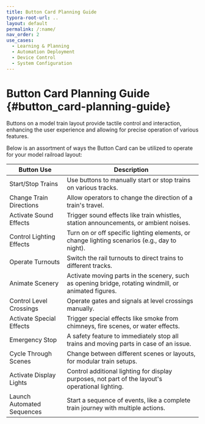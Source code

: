 ```yaml
---
title: Button Card Planning Guide
typora-root-url: ..
layout: default
permalink: /:name/
nav_order: 2
use_cases:
  - Learning & Planning
  - Automation Deployment
  - Device Control
  - System Configuration
---
```


# Button Card Planning Guide {#button_card-planning-guide}

Buttons on a model train layout provide tactile control and interaction, enhancing the user experience and allowing for precise operation of various features.

Below is an assortment of ways the Button Card can be utilized to operate for your model railroad layout:

| Button Use                 | Description                                                  |
| -------------------------- | ------------------------------------------------------------ |
| Start/Stop Trains          | Use buttons to manually start or stop trains on various tracks. |
| Change Train Directions    | Allow operators to change the direction of a train's travel. |
| Activate Sound Effects     | Trigger sound effects like train whistles, station announcements, or ambient noises. |
| Control Lighting Effects   | Turn on or off specific lighting elements, or change lighting scenarios (e.g., day to night). |
| Operate Turnouts           | Switch the rail turnouts to direct trains to different tracks. |
| Animate Scenery            | Activate moving parts in the scenery, such as opening bridge, rotating windmill, or animated figures. |
| Control Level Crossings    | Operate gates and signals at level crossings manually.       |
| Activate Special Effects   | Trigger special effects like smoke from chimneys, fire scenes, or water effects. |
| Emergency Stop             | A safety feature to immediately stop all trains and moving parts in case of an issue. |
| Cycle Through Scenes       | Change between different scenes or layouts, for modular train setups. |
| Activate Display Lights    | Control additional lighting for display purposes, not part of the layout's operational lighting. |
| Launch Automated Sequences | Start a sequence of events, like a complete train journey with multiple actions. |

